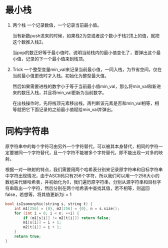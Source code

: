 # 最小栈
1. 两个栈
   一个记录数值，一个记录当前最小值。

   当有新数push进来的时候，如果栈2为空或者这个数小于栈2顶上的值，就把这个数推入栈2。

   当pop的数正好等于最小值时，说明当前栈内的最小值变化了，要弹出这个最小值，记录的下一个最小值来到栈顶。

2. Trick
   一个整型变量min\_val来记录当前最小值，一同入栈，为节省空间，仅在当前最小值更改时才入栈。初始化为整型最大值。

   然后如果需要进栈的数字小于等于当前最小值min\_val，那么将min\_val和新进来的数压入栈，并且将min\_val更新为当前数字。

   在出栈操作时，先将栈顶元素移出栈，再判断该元素是否和min\_val相等，相等就把它下面记录的之前最小值赋给min\_val并弹出。


# 同构字符串

原字符串中的每个字符可由另外一个字符替代，可以被其本身替代，相同的字符一定要被同一个字符替代，且一个字符不能被多个字符替代，即不能出现一对多的映射。

根据一对一映射的特点，我们需要用两个哈希表分别来记录原字符串和目标字符串中字符出现情况，由于ASCII码只有256个字符，所以我们可以用一个256大小的数组来代替哈希表，并初始化为0，我们遍历原字符串，分别从源字符串和目标字符串取出一个字符，然后分别在两个哈希表中查找其值，若不相等，则返回false，若想等，将其值更新为i + 1

```cpp
bool isIsomorphic(string s, string t) {
    int m1[256] = {0}, m2[256] = {0}, n = s.size();
    for (int i = 0; i < n; ++i) {
        if (m1[s[i]] != m2[t[i]]) return false;
        m1[s[i]] = i + 1;
        m2[t[i]] = i + 1;
    }
    return true;
}
```